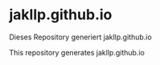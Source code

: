 # jakllp.github.io
Dieses Repository generiert jakllp.github.io

This repository generates jakllp.github.io
